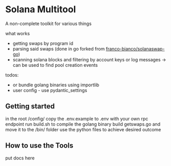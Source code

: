 # Solana Multitool

A non-complete toolkit for various things

what works
  - getting swaps by program id
  - parsing said swaps (done in go forked from [franco-bianco/solanaswap-go](https://github.com/franco-bianco/solanaswap-go))
  - scanning solana blocks and filtering by account keys or log messages -> can be used to find pool creation events

todos:
  - or bundle golang binaries using importlib
  - user config - use pydantic_settings

## Getting started

in the root /config/ copy the .env.example to .env with your own rpc endpoint
run build.sh to compile the golang binary
build getswaps.go and move it to the /bin/ folder
use the python files to achieve desired outcome

## How to use the Tools

put docs here
